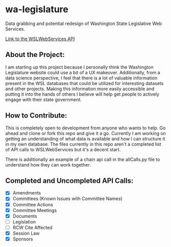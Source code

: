 # wa-legislature
Data grabbing and potential redesign of Washington State Legislative Web Services.

[Link to the WSLWebServices API](http://wslwebservices.leg.wa.gov/#Table1)

## About the Project:
I am starting up this project because I personally think the Washington Legislature website could use a bit of a UX makeover.
Additionally, from a data science perspective, I feel that there is a lot of valuable information present in the WSL databases that
could be utilized for interesting datasets and other projects. Making this information more easily accessible and putting it into the
hands of others I believe will help get people to actively engage with their state government.

## How to Contribute:
This is completely open to development from anyone who wants to help. Go ahead and clone or fork this repo and give it a go.
Currently I am working on getting an understanding of what data is available and how I can structure it in my own database.
The files currently in this repo aren't a completed list of API calls to WSLWebServices but it's a decent start.

There is additionally an example of a chain api call in the allCalls.py file to understand how they can work together.

## Completed and Uncompleted API Calls:
- [x] Amendments
- [x] Committees (Known Issues with Committee Names)
- [x] Committee Actions
- [x] Committee Meetings
- [x] Documents
- [ ] Legislation
- [ ] RCW Cite Affected
- [x] Session Law
- [x] Sponsors
